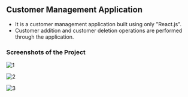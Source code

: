 ## Customer Management Application

- It is a customer management application built using only "React.js". 
- Customer addition and customer deletion operations are performed through the application.

### Screenshots of the Project

![1](https://github.com/ArdaOdabasi/CustomerManagementApp/assets/61662021/604d90b1-57c6-4904-8203-bf2ff91d5916)

![2](https://github.com/ArdaOdabasi/CustomerManagementApp/assets/61662021/9b86a3aa-a108-4015-a072-cc1a8d57f4f4)

![3](https://github.com/ArdaOdabasi/CustomerManagementApp/assets/61662021/8055012c-8b6c-422b-bd0b-6cf02ec8066a)

